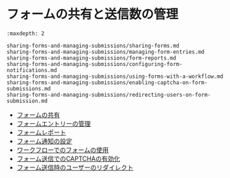 # フォームの共有と送信数の管理

```{toctree}
:maxdepth: 2

sharing-forms-and-managing-submissions/sharing-forms.md
sharing-forms-and-managing-submissions/managing-form-entries.md
sharing-forms-and-managing-submissions/form-reports.md
sharing-forms-and-managing-submissions/configuring-form-notifications.md
sharing-forms-and-managing-submissions/using-forms-with-a-workflow.md
sharing-forms-and-managing-submissions/enabling-captcha-on-form-submissions.md
sharing-forms-and-managing-submissions/redirecting-users-on-form-submission.md
```

- [フォームの共有](./sharing-forms-and-managing-submissions/sharing-forms.md)
- [フォームエントリーの管理](./sharing-forms-and-managing-submissions/managing-form-entries.md)
- [フォームレポート](./sharing-forms-and-managing-submissions/form-reports.md)
- [フォーム通知の設定](./sharing-forms-and-managing-submissions/configuring-form-notifications.md)
- [ワークフローでのフォームの使用](./sharing-forms-and-managing-submissions/using-forms-with-a-workflow.md)
- [フォーム送信でのCAPTCHAの有効化](./sharing-forms-and-managing-submissions/enabling-captcha-on-form-submissions.md)
- [フォーム送信時のユーザーのリダイレクト](./sharing-forms-and-managing-submissions/redirecting-users-on-form-submission.md)
